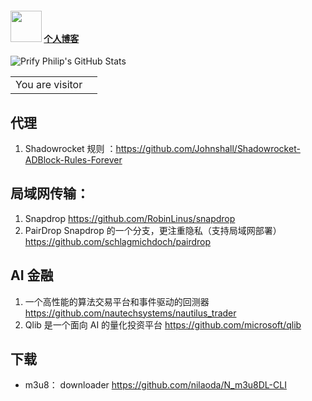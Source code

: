 #### <img src="https://media.giphy.com/media/VgCDAzcKvsR6OM0uWg/giphy.gif" width="50"> <a href='https://aikunzhe.github.io/'>个人博客</a>
  

   
![Prify Philip's GitHub Stats](https://github-readme-stats.vercel.app/api?username=aikunzhe&hide=stars&show_icons=true)


<table>
  <tr>
    <td>You are visitor</td>
    <td><img src="https://profile-counter.glitch.me/aikunzhe-github/count.svg" alt="" /></td>
  </tr>
</table>


## 代理
1. Shadowrocket 规则 ：https://github.com/Johnshall/Shadowrocket-ADBlock-Rules-Forever 

## 局域网传输：
 1. Snapdrop https://github.com/RobinLinus/snapdrop
 1. PairDrop Snapdrop 的一个分支，更注重隐私（支持局域网部署）https://github.com/schlagmichdoch/pairdrop
 
## AI 金融
1. 一个高性能的算法交易平台和事件驱动的回测器 https://github.com/nautechsystems/nautilus_trader
1. Qlib 是一个面向 AI 的量化投资平台 https://github.com/microsoft/qlib

## 下载 
- m3u8： downloader https://github.com/nilaoda/N_m3u8DL-CLI 
